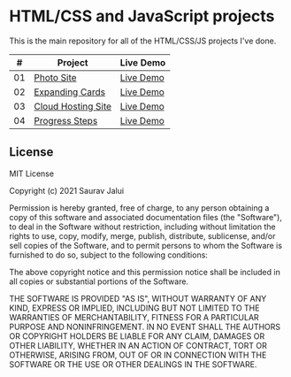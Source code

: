 # HTML/CSS and JavaScript projects

This is the main repository for all of the HTML/CSS/JS projects I've done.

|  #  | Project                                                            | Live Demo                                                   |
| :-: | ------------------------------------------------------------------ | ----------------------------------------------------------- |
| 01  | [Photo Site](https://github.com/SauravJalui/photo-site)            | [Live Demo](https://sauravjalui.github.io/photo-site/)      |
| 02  | [Expanding Cards](https://github.com/SauravJalui/expanding-cards)  | [Live Demo](https://sauravjalui.github.io/expanding-cards/) |
| 03  | [Cloud Hosting Site](https://github.com/SauravJalui/cloud-hosting) | [Live Demo](https://sauravjalui.github.io/cloud-hosting/)   |
| 04  | [Progress Steps](https://github.com/SauravJalui/progress-steps)    | [Live Demo](https://sauravjalui.github.io/progress-steps/)  |

## License

MIT License

Copyright (c) 2021 Saurav Jalui

Permission is hereby granted, free of charge, to any person obtaining a copy
of this software and associated documentation files (the "Software"), to deal
in the Software without restriction, including without limitation the rights
to use, copy, modify, merge, publish, distribute, sublicense, and/or sell
copies of the Software, and to permit persons to whom the Software is
furnished to do so, subject to the following conditions:

The above copyright notice and this permission notice shall be included in all
copies or substantial portions of the Software.

THE SOFTWARE IS PROVIDED "AS IS", WITHOUT WARRANTY OF ANY KIND, EXPRESS OR
IMPLIED, INCLUDING BUT NOT LIMITED TO THE WARRANTIES OF MERCHANTABILITY,
FITNESS FOR A PARTICULAR PURPOSE AND NONINFRINGEMENT. IN NO EVENT SHALL THE
AUTHORS OR COPYRIGHT HOLDERS BE LIABLE FOR ANY CLAIM, DAMAGES OR OTHER
LIABILITY, WHETHER IN AN ACTION OF CONTRACT, TORT OR OTHERWISE, ARISING FROM,
OUT OF OR IN CONNECTION WITH THE SOFTWARE OR THE USE OR OTHER DEALINGS IN THE
SOFTWARE.
